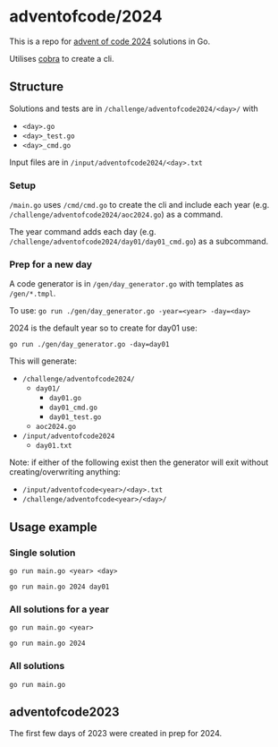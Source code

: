 # adventofcode/2024
This is a repo for [advent of code 2024](https://adventofcode.com/2024) solutions in Go.

Utilises [cobra](https://github.com/spf13/cobra) to create a cli.

## Structure
Solutions and tests are in ```/challenge/adventofcode2024/<day>/``` with
* ```<day>.go```
* ```<day>_test.go```
* ```<day>_cmd.go```

Input files are in ```/input/adventofcode2024/<day>.txt```

### Setup
```/main.go``` uses ```/cmd/cmd.go``` to create the cli and include each year (e.g. ```/challenge/adventofcode2024/aoc2024.go```) as a command.

The year command adds each day (e.g. ```/challenge/adventofcode2024/day01/day01_cmd.go```) as a subcommand.

### Prep for a new day
A code generator is in ```/gen/day_generator.go``` with templates as ```/gen/*.tmpl```.

To use:
```go run ./gen/day_generator.go -year=<year> -day=<day>```

2024 is the default year so to create for day01 use:

```go run ./gen/day_generator.go -day=day01```

This will generate:
- ```/challenge/adventofcode2024/```
    - ```day01/```
        - ```day01.go```
        - ```day01_cmd.go```
        - ```day01_test.go```
    - ```aoc2024.go```
- ```/input/adventofcode2024```
    - ```day01.txt```

Note: if either of the following exist then the generator will exit without creating/overwriting anything:
- ```/input/adventofcode<year>/<day>.txt```
- ```/challenge/adventofcode<year>/<day>/```

## Usage example
### Single solution
```go run main.go <year> <day>```

```go run main.go 2024 day01```
### All solutions for a year
```go run main.go <year>```

```go run main.go 2024```

### All solutions
```go run main.go```

## adventofcode2023
The first few days of 2023 were created in prep for 2024.